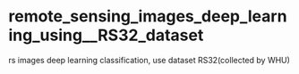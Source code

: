 # remote_sensing_images_deep_learning_using__RS32_dataset
rs images deep learning classification, use dataset RS32(collected by WHU)
